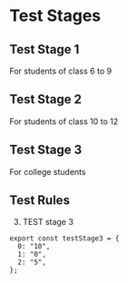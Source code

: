 # Test Stages

## Test Stage 1

For students of class 6 to 9

## Test Stage 2

For students of class 10 to 12

## Test Stage 3

For college students

## Test Rules

3. TEST stage 3

```
export const testStage3 = {
  0: "10",
  1: "0",
  2: "5",
};
```

